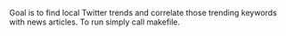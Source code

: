 Goal is to find local Twitter trends and correlate those trending keywords with news articles.
To run simply call makefile.